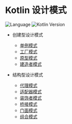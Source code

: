 # Kotlin 设计模式

![Language](https://img.shields.io/badge/Language-Kotlin-blue?style=for-the-badge) ![Kotlin Version](https://img.shields.io/badge/Kotlin%20Version-1.4.21-yellow?style=for-the-badge) 


+ 创建型设计模式
  + [单例模式](books/builder/singleton)
  + [工厂模式](books/builder/factory)
  + [原型模式](books/builder/prototype/Prototype.md)
  + [建造者模式](books/builder/builder/Builder.md)
  
+ 结构型设计模式
  + [代理模式](books/graphic/proxy/Proxy.md)
  + [适配器模式](books/graphic/adapter/Adapter.md)
  + [装饰者模式](books/graphic/decorator/Decorator.md)
  + [桥接模式](books/graphic/bridge/Bridge.md)
  + [门面模式](books/graphic/facade/Facade.md)
  + [组合模式](books/graphic/composite/Composite.md)

